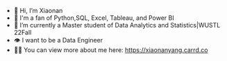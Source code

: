 - 👋 Hi, I’m Xiaonan
- 💞️ I'm a fan of Python,SQL, Excel, Tableau, and Power BI
- 🌱 I’m currently a Master student of Data Analytics and Statistics|WUSTL 22Fall
- 👁️ I want to be a Data Engineer
- 👩‍💻 You can view more about me here: https://xiaonanyang.carrd.co
